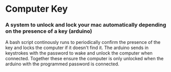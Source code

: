 # Computer Key
### A system to unlock and lock your mac automatically depending on the presence of a key (arduino)
A bash script continously runs to periodically confirm the presence of the key and locks the computer if it doesn't find it. 
The arduino sends in keystrokes with the password to wake and unlock the computer when connected.
Together these ensure the computer is only unlocked when the arduino with the programmed password is connected.
